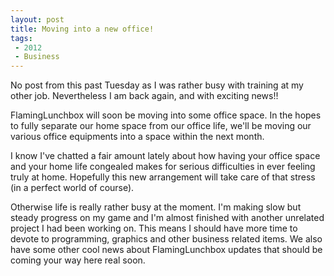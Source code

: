 ```yaml
---
layout: post
title: Moving into a new office!
tags: 
 - 2012
 - Business
---
```


No post from this past Tuesday as I was rather busy with training at my other job.  Nevertheless I am back again, and with exciting news!!

FlamingLunchbox will soon be moving into some office space.  In the hopes to fully separate our home space from our office life, we'll be moving our various office equipments into a space within the next month.  

I know I've chatted a fair amount lately about how having your office space and your home life congealed makes for serious difficulties in ever feeling truly at home.  Hopefully this new arrangement will take care of that stress (in a perfect world of course).

Otherwise life is really rather busy at the moment.  I'm making slow but steady progress on my game and I'm almost finished with another unrelated project I had been working on.  This means I should have more time to devote to programming, graphics and other business related items.  We also have some other cool news about FlamingLunchbox updates that should be coming your way here real soon.


  